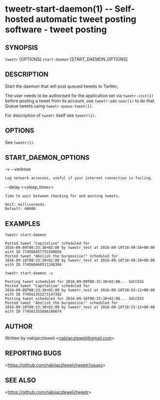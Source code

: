 tweetr-start-daemon(1) -- Self-hosted automatic tweet posting software - tweet posting
======================================================================================

## SYNOPSIS

`tweetr` [OPTIONS] `start-daemon` [START_DAEMON_OPTIONS]

## DESCRIPTION

Start the daemon that will post queued tweets to Twitter,

The user needs to be authorised for the application set via
`tweetr-init(1)` before posting a tweet from its account, use
`tweetr-add-user(1)` to do that.
Queue tweets using `tweetr-queue-tweet(1)`.

For description of `tweetr` itself see `tweetr(1)`.

## OPTIONS

  See `tweetr(1)`.

## START_DAEMON_OPTIONS

  -v --verbose

    Log network accesses, useful if your internet connection is failing.

  --delay &lt;<sleep_time>&gt;

    Time to wait between checking for and posting tweets.

    Unit: milliseconds.
    Default: 60000.

## EXAMPLES

  `tweetr start-daemon`

    Posted tweet "Capitalism" scheduled for
    2016-09-09T00:33:30+02:00 by tweetr_test at 2016-09-10T10:49:38+00:00
    with ID 774560457755590656
    Posted tweet "Abolish the burgeoisie!" scheduled for
    2016-09-10T00:33:30+02:00 by tweetr_test at 2016-09-10T10:49:39+00:00
    with ID 774560460511248384

  `tweetr start-daemon -v`

    Posting tweet scheduled for 2016-09-09T00:33:30+02:00... SUCCESS
    Posted tweet "Capitalism" scheduled for
    2016-09-09T00:33:30+02:00 by tweetr_test at 2016-09-10T10:53:11+00:00
    with ID 774561353273147392
    Posting tweet scheduled for 2016-09-10T00:33:30+02:00... SUCCESS
    Posted tweet "Abolish the burgeoisie!" scheduled for
    2016-09-10T00:33:30+02:00 by tweetr_test at 2016-09-10T10:53:12+00:00
    with ID 774561355886108674

## AUTHOR

Written by nabijaczleweli &lt;<nabijaczleweli@gmail.com>&gt;

## REPORTING BUGS

&lt;<https://github.com/nabijaczleweli/tweetr/issues>&gt;

## SEE ALSO

&lt;<https://github.com/nabijaczleweli/tweetr>&gt;
